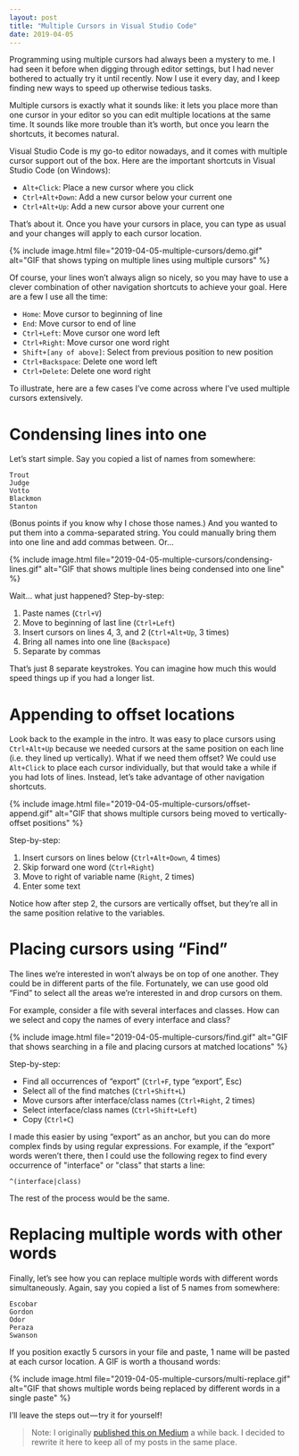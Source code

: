 ```yaml
---
layout: post
title: "Multiple Cursors in Visual Studio Code"
date: 2019-04-05
---
```


Programming using multiple cursors had always been a mystery to me. I had seen it before when digging through editor settings, but I had never bothered to actually try it until recently. Now I use it every day, and I keep finding new ways to speed up otherwise tedious tasks.

Multiple cursors is exactly what it sounds like: it lets you place more than one cursor in your editor so you can edit multiple locations at the same time. It sounds like more trouble than it’s worth, but once you learn the shortcuts, it becomes natural.

Visual Studio Code is my go-to editor nowadays, and it comes with multiple cursor support out of the box. Here are the important shortcuts in Visual Studio Code (on Windows):

- `Alt+Click`: Place a new cursor where you click
- `Ctrl+Alt+Down`: Add a new cursor below your current one
- `Ctrl+Alt+Up`: Add a new cursor above your current one

That’s about it. Once you have your cursors in place, you can type as usual and your changes will apply to each cursor location.

{% include image.html file="2019-04-05-multiple-cursors/demo.gif" alt="GIF that shows typing on multiple lines using multiple cursors" %}

Of course, your lines won’t always align so nicely, so you may have to use a clever combination of other navigation shortcuts to achieve your goal. Here are a few I use all the time:

- `Home`: Move cursor to beginning of line
- `End`: Move cursor to end of line
- `Ctrl+Left`: Move cursor one word left
- `Ctrl+Right`: Move cursor one word right
- `Shift+[any of above]`: Select from previous position to new position
- `Ctrl+Backspace`: Delete one word left
- `Ctrl+Delete`: Delete one word right

To illustrate, here are a few cases I’ve come across where I’ve used multiple cursors extensively.

# Condensing lines into one

Let’s start simple. Say you copied a list of names from somewhere:

```
Trout
Judge
Votto
Blackmon
Stanton
```
(Bonus points if you know why I chose those names.) And you wanted to put them into a comma-separated string. You could manually bring them into one line and add commas between. Or...

{% include image.html file="2019-04-05-multiple-cursors/condensing-lines.gif" alt="GIF that shows multiple lines being condensed into one line" %}

Wait… what just happened? Step-by-step:

1. Paste names (`Ctrl+V`)
1. Move to beginning of last line (`Ctrl+Left`)
1. Insert cursors on lines 4, 3, and 2 (`Ctrl+Alt+Up`, 3 times)
1. Bring all names into one line (`Backspace`)
1. Separate by commas

That’s just 8 separate keystrokes. You can imagine how much this would speed things up if you had a longer list.

# Appending to offset locations

Look back to the example in the intro. It was easy to place cursors using `Ctrl+Alt+Up` because we needed cursors at the same position on each line (i.e. they lined up vertically). What if we need them offset? We could use `Alt+Click` to place each cursor individually, but that would take a while if you had lots of lines. Instead, let’s take advantage of other navigation shortcuts.

{% include image.html file="2019-04-05-multiple-cursors/offset-append.gif" alt="GIF that shows multiple cursors being moved to vertically-offset positions" %}

Step-by-step:

1. Insert cursors on lines below (`Ctrl+Alt+Down`, 4 times)
1. Skip forward one word (`Ctrl+Right`)
1. Move to right of variable name (`Right`, 2 times)
1. Enter some text

Notice how after step 2, the cursors are vertically offset, but they’re all in the same position relative to the variables.

# Placing cursors using “Find”

The lines we’re interested in won’t always be on top of one another. They could be in different parts of the file. Fortunately, we can use good old “Find” to select all the areas we’re interested in and drop cursors on them.

For example, consider a file with several interfaces and classes. How can we select and copy the names of every interface and class?

{% include image.html file="2019-04-05-multiple-cursors/find.gif" alt="GIF that shows searching in a file and placing cursors at matched locations" %}

Step-by-step:

- Find all occurrences of “export” (`Ctrl+F`, type “export”, Esc)
- Select all of the find matches (`Ctrl+Shift+L`)
- Move cursors after interface/class names (`Ctrl+Right`, 2 times)
- Select interface/class names (`Ctrl+Shift+Left`)
- Copy (`Ctrl+C`)

I made this easier by using “export” as an anchor, but you can do more complex finds by using regular expressions. For example, if the “export” words weren’t there, then I could use the following regex to find every occurrence of "interface" or "class" that starts a line:

```
^(interface|class)
```

The rest of the process would be the same.

# Replacing multiple words with other words

Finally, let’s see how you can replace multiple words with different words simultaneously. Again, say you copied a list of 5 names from somewhere:

```
Escobar
Gordon
Odor
Peraza
Swanson
```

If you position exactly 5 cursors in your file and paste, 1 name will be pasted at each cursor location. A GIF is worth a thousand words:

{% include image.html file="2019-04-05-multiple-cursors/multi-replace.gif" alt="GIF that shows multiple words being replaced by different words in a single paste" %}

I’ll leave the steps out — try it for yourself!

> Note: I originally [published this on Medium](https://medium.com/@nafiszaman/multiple-cursors-visual-studio-code-a2e2f531c5b5) a while back. I decided to rewrite it here to keep all of my posts in the same place.